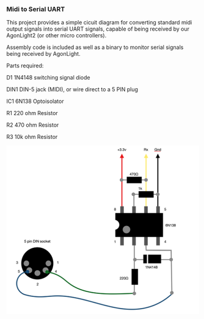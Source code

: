 ### Midi to Serial UART

This project provides a simple cicuit diagram for converting standard midi output signals into serial UART signals, capable of being received by our AgonLight2 (or other micro controllers).

Assembly code is included as well as a binary to monitor serial signals being received by AgonLight.

Parts required:

D1 		    1N4148 switching signal diode 		

DIN1 		  DIN-5 jack (MIDI), or wire direct to a 5 PIN plug 	

IC1 		  6N138 Optoisolator

R1 		    220 ohm Resistor 		

R2 		    470 ohm Resistor 		

R3 		    10k ohm Resistor 	


![](./midicircuit.png)
